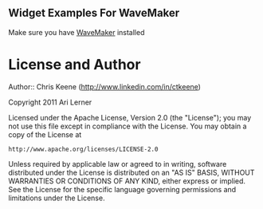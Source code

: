 Widget Examples For WaveMaker
-----------------------------

Make sure you have <a href="http://www.wavemaker.com">WaveMaker</a> installed
        
License and Author
==================

Author:: Chris Keene (<http://www.linkedin.com/in/ctkeene>)

Copyright 2011 Ari Lerner

Licensed under the Apache License, Version 2.0 (the "License");
you may not use this file except in compliance with the License.
You may obtain a copy of the License at

    http://www.apache.org/licenses/LICENSE-2.0

Unless required by applicable law or agreed to in writing, software
distributed under the License is distributed on an "AS IS" BASIS,
WITHOUT WARRANTIES OR CONDITIONS OF ANY KIND, either express or implied.
See the License for the specific language governing permissions and
limitations under the License.